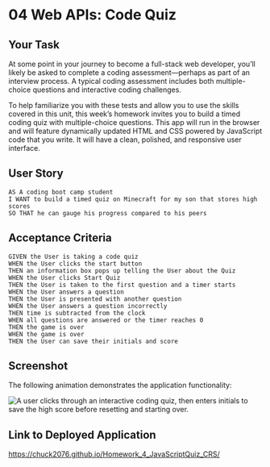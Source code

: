 # 04 Web APIs: Code Quiz

## Your Task

At some point in your journey to become a full-stack web developer, you’ll likely be asked to complete a coding assessment&mdash;perhaps as part of an interview process. A typical coding assessment includes both multiple-choice questions and interactive coding challenges. 

To help familiarize you with these tests and allow you to use the skills covered in this unit, this week’s homework invites you to build a timed coding quiz with multiple-choice questions. This app will run in the browser and will feature dynamically updated HTML and CSS powered by JavaScript code that you write. It will have a clean, polished, and responsive user interface. 


## User Story

```
AS A coding boot camp student
I WANT to build a timed quiz on Minecraft for my son that stores high scores
SO THAT he can gauge his progress compared to his peers
```

## Acceptance Criteria

```
GIVEN the User is taking a code quiz
WHEN the User clicks the start button
THEN an information box pops up telling the User about the Quiz
WHEN the User clicks Start Quiz
THEN the User is taken to the first question and a timer starts
WHEN the User answers a question
THEN the User is presented with another question
WHEN the User answers a question incorrectly
THEN time is subtracted from the clock
WHEN all questions are answered or the timer reaches 0
THEN the game is over
WHEN the game is over
THEN the User can save their initials and score
```

## Screenshot

The following animation demonstrates the application functionality:

![A user clicks through an interactive coding quiz, then enters initials to save the high score before resetting and starting over.](https://raw.githubusercontent.com/chuck2076/Homework_4_JavaScriptQuiz_CRS/main/Assets/screencapture-chuck2076-github-io-Homework-4.png)

## Link to Deployed Application

https://chuck2076.github.io/Homework_4_JavaScriptQuiz_CRS/

